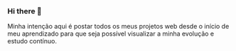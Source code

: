 ### Hi there 👋

Minha intenção aqui é postar todos os meus projetos web desde o início de meu aprendizado para que seja possível visualizar a minha evolução e estudo contínuo.

<!--
**TahiaPassos/TahiaPassos** is a ✨ _special_ ✨ repository because its `README.md` (this file) appears on your GitHub profile.

Here are some ideas to get you started:

- 🔭 I’m currently working on ...
- 🌱 I’m currently learning ...
- 👯 I’m looking to collaborate on ...
- 🤔 I’m looking for help with ...
- 💬 Ask me about ...
- 📫 How to reach me: ...
- 😄 Pronouns: ...
- ⚡ Fun fact: ...
-->
